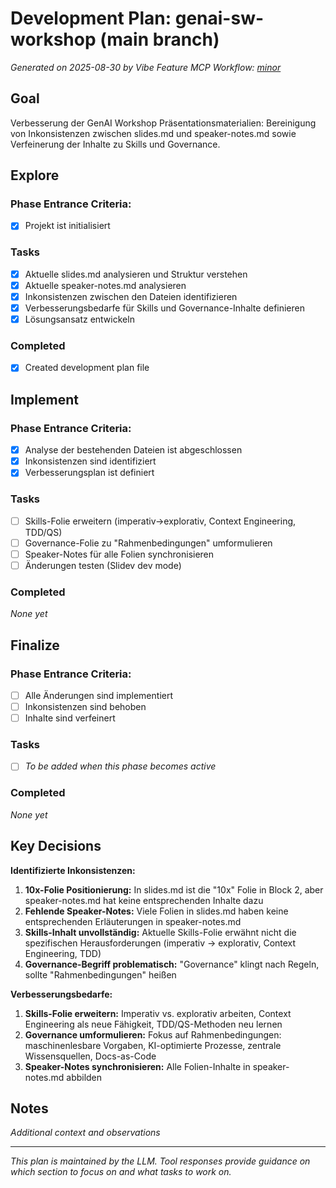 # Development Plan: genai-sw-workshop (main branch)

*Generated on 2025-08-30 by Vibe Feature MCP*
*Workflow: [minor](https://mrsimpson.github.io/responsible-vibe-mcp/workflows/minor)*

## Goal
Verbesserung der GenAI Workshop Präsentationsmaterialien: Bereinigung von Inkonsistenzen zwischen slides.md und speaker-notes.md sowie Verfeinerung der Inhalte zu Skills und Governance.

## Explore
### Phase Entrance Criteria:
- [x] Projekt ist initialisiert

### Tasks
- [x] Aktuelle slides.md analysieren und Struktur verstehen
- [x] Aktuelle speaker-notes.md analysieren 
- [x] Inkonsistenzen zwischen den Dateien identifizieren
- [x] Verbesserungsbedarfe für Skills und Governance-Inhalte definieren
- [x] Lösungsansatz entwickeln

### Completed
- [x] Created development plan file

## Implement
### Phase Entrance Criteria:
- [x] Analyse der bestehenden Dateien ist abgeschlossen
- [x] Inkonsistenzen sind identifiziert
- [x] Verbesserungsplan ist definiert

### Tasks
- [ ] Skills-Folie erweitern (imperativ→explorativ, Context Engineering, TDD/QS)
- [ ] Governance-Folie zu "Rahmenbedingungen" umformulieren
- [ ] Speaker-Notes für alle Folien synchronisieren
- [ ] Änderungen testen (Slidev dev mode)

### Completed
*None yet*

## Finalize
### Phase Entrance Criteria:
- [ ] Alle Änderungen sind implementiert
- [ ] Inkonsistenzen sind behoben
- [ ] Inhalte sind verfeinert

### Tasks
- [ ] *To be added when this phase becomes active*

### Completed
*None yet*

## Key Decisions
**Identifizierte Inkonsistenzen:**
1. **10x-Folie Positionierung:** In slides.md ist die "10x" Folie in Block 2, aber speaker-notes.md hat keine entsprechenden Inhalte dazu
2. **Fehlende Speaker-Notes:** Viele Folien in slides.md haben keine entsprechenden Erläuterungen in speaker-notes.md
3. **Skills-Inhalt unvollständig:** Aktuelle Skills-Folie erwähnt nicht die spezifischen Herausforderungen (imperativ → explorativ, Context Engineering, TDD)
4. **Governance-Begriff problematisch:** "Governance" klingt nach Regeln, sollte "Rahmenbedingungen" heißen

**Verbesserungsbedarfe:**
1. **Skills-Folie erweitern:** Imperativ vs. explorativ arbeiten, Context Engineering als neue Fähigkeit, TDD/QS-Methoden neu lernen
2. **Governance umformulieren:** Fokus auf Rahmenbedingungen: maschinenlesbare Vorgaben, KI-optimierte Prozesse, zentrale Wissensquellen, Docs-as-Code
3. **Speaker-Notes synchronisieren:** Alle Folien-Inhalte in speaker-notes.md abbilden

## Notes
*Additional context and observations*

---
*This plan is maintained by the LLM. Tool responses provide guidance on which section to focus on and what tasks to work on.*
